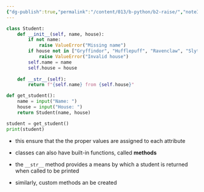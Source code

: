 ```yaml
---
{"dg-publish":true,"permalink":"/content/013/b-python/b2-raise/","noteIcon":"1","created":"2025-08-20T10:21:43.639+01:00","updated":"2025-08-20T15:49:47.355+01:00"}
---
```


```python
class Student:
    def __init__(self, name, house):
        if not name:
            raise ValueError("Missing name")
        if house not in ["Gryffindor", "Hufflepuff", "Ravenclaw", "Slytherin"]:
            raise ValueError("Invalid house")
        self.name = name
        self.house = house
        
    def __str__(self):
        return f"{self.name} from {self.house}"

def get_student():
    name = input("Name: ")
    house = input("House: ")
    return Student(name, house)

student = get_student()
print(student)
```

- this ensure that the the proper values are assigned to each attribute

- classes can also have built-in functions, called **methods**
- the ``__str__`` method provides a means by which a student is returned when called to be printed
- similarly, custom methods an be created
